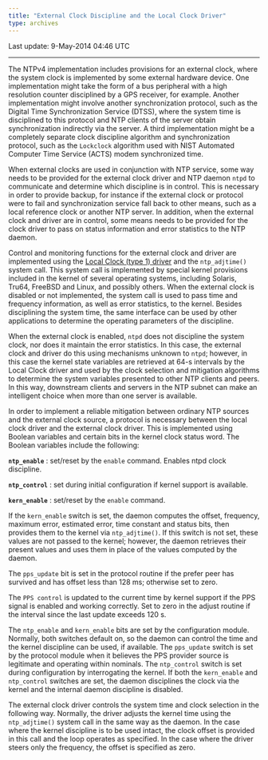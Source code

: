 ```yaml
---
title: "External Clock Discipline and the Local Clock Driver"
type: archives
---
```


Last update: 9-May-2014 04:46 UTC

* * *

The NTPv4 implementation includes provisions for an external clock, where the system clock is implemented by some external hardware device. One implementation might take the form of a bus peripheral with a high resolution counter disciplined by a GPS receiver, for example. Another implementation might involve another synchronization protocol, such as the Digital Time Synchronization Service (DTSS), where the system time is disciplined to this protocol and NTP clients of the server obtain synchronization indirectly via the server. A third implementation might be a completely separate clock discipline algorithm and synchronization protocol, such as the <code>Lockclock</code> algorithm used with NIST Automated Computer Time Service (ACTS) modem synchronized time.

When external clocks are used in conjunction with NTP service, some way needs to be provided for the external clock driver and NTP daemon <code>ntpd</code> to communicate and determine which discipline is in control. This is necessary in order to provide backup, for instance if the external clock or protocol were to fail and synchronization service fall back to other means, such as a local reference clock or another NTP server. In addition, when the external clock and driver are in control, some means needs to be provided for the clock driver to pass on status information and error statistics to the NTP daemon.

Control and monitoring functions for the external clock and driver are implemented using the [Local Clock (type 1) driver](/archives/drivers/driver1) and the <code>ntp_adjtime()</code> system call. This system call is implemented by special kernel provisions included in the kernel of several operating systems, including Solaris, Tru64, FreeBSD and Linux, and possibly others. When the external clock is disabled or not implemented, the system call is used to pass time and frequency information, as well as error statistics, to the kernel. Besides disciplining the system time, the same interface can be used by other applications to determine the operating parameters of the discipline.

When the external clock is enabled, <code>ntpd</code> does not discipline the system clock, nor does it maintain the error statistics. In this case, the external clock and driver do this using mechanisms unknown to <code>ntpd</code>; however, in this case the kernel state variables are retrieved at 64-s intervals by the Local Clock driver and used by the clock selection and mitigation algorithms to determine the system variables presented to other NTP clients and peers. In this way, downstream clients and servers in the NTP subnet can make an intelligent choice when more than one server is available.

In order to implement a reliable mitigation between ordinary NTP sources and the external clock source, a protocol is necessary between the local clock driver and the external clock driver. This is implemented using Boolean variables and certain bits in the kernel clock status word. The Boolean variables include the following:

<code>**ntp_enable**</code>
: set/reset by the <code>enable</code> command. Enables ntpd clock discipline.

<code>**ntp_control**</code>
: set during initial configuration if kernel support is available.

<code>**kern_enable**</code>
: set/reset by the <code>enable</code> command.

If the <code>kern_enable</code> switch is set, the daemon computes the offset, frequency, maximum error, estimated error, time constant and status bits, then provides them to the kernel via <code>ntp_adjtime()</code>. If this switch is not set, these values are not passed to the kernel; however, the daemon retrieves their present values and uses them in place of the values computed by the daemon.

The <code>pps_update</code> bit is set in the protocol routine if the prefer peer has survived and has offset less than 128 ms; otherwise set to zero.

The <code>PPS control</code> is updated to the current time by kernel support if the PPS signal is enabled and working correctly. Set to zero in the adjust routine if the interval since the last update exceeds 120 s.

The <code>ntp_enable</code> and <code>kern_enable</code> bits are set by the configuration module. Normally, both switches default on, so the daemon can control the time and the kernel discipline can be used, if available. The <code>pps_update</code> switch is set by the protocol module when it believes the PPS provider source is legitimate and operating within nominals. The <code>ntp_control</code> switch is set during configuration by interrogating the kernel. If both the <code>kern_enable</code> and <code>ntp_control</code> switches are set, the daemon disciplines the clock via the kernel and the internal daemon discipline is disabled.

The external clock driver controls the system time and clock selection in the following way. Normally, the driver adjusts the kernel time using the <code>ntp_adjtime()</code> system call in the same way as the daemon. In the case where the kernel discipline is to be used intact, the clock offset is provided in this call and the loop operates as specified. In the case where the driver steers only the frequency, the offset is specified as zero.